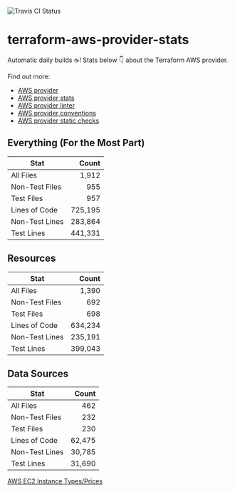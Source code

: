 ![Travis CI Status](https://travis-ci.org/YakDriver/terraform-aws-provider-stats.svg?branch=main)
# terraform-aws-provider-stats

Automatic daily builds :coffee:! Stats below :point_down: about the Terraform AWS provider.

Find out more:
* [AWS provider](https://github.com/terraform-providers/terraform-provider-aws)
* [AWS provider stats](https://github.com/YakDriver/terraform-aws-provider-stats)
* [AWS provider linter](https://github.com/terraform-providers/terraform-provider-aws/tree/master/awsproviderlint)
* [AWS provider conventions](https://github.com/YakDriver/terraform-aws-conventions)
* [AWS provider static checks](https://github.com/YakDriver/terraform-aws-provider-static-checks)



## Everything (For the Most Part)

|  Stat  |  Count  |
| ------------- | -------------: |
|  All Files  |  1,912  |
|  Non-Test Files  |  955  |
|  Test Files  |  957  |
|  Lines of Code  |  725,195  |
|  Non-Test Lines  |  283,864  |
|  Test Lines  |  441,331  |



## Resources

|  Stat  |  Count  |
| ------------- | -------------: |
|  All Files  |  1,390  |
|  Non-Test Files  |  692  |
|  Test Files  |  698  |
|  Lines of Code  |  634,234  |
|  Non-Test Lines  |  235,191  |
|  Test Lines  |  399,043  |



## Data Sources

|  Stat  |  Count  |
| ------------- | -------------: |
|  All Files  |  462  |
|  Non-Test Files  |  232  |
|  Test Files  |  230  |
|  Lines of Code  |  62,475  |
|  Non-Test Lines  |  30,785  |
|  Test Lines  |  31,690  |




[AWS EC2 Instance Types/Prices](https://github.com/YakDriver/aws-ec2-instance-types)

